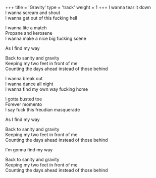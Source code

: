 +++
title = 'Gravity'
type = 'track'
weight = 1
+++
I wanna tear it down  
I wanna scream and shout  
I wanna get out of this fucking hell

I wanna lite a match  
Propane and kerosene  
I wanna make a nice big fucking scene

As I find my way

Back to sanity and gravity  
Keeping my two feet in front of me  
Counting the days ahead instead of those behind

I wanna break out  
I wanna dance all night  
I wanna find my own way fucking home

I gotta busted toe  
Forever momento  
I say fuck this freudian masquerade

As I find my way

Back to sanity and gravity  
Keeping my two feet in front of me  
Counting the days ahead instead of those behind

I'm gonna find my way

Back to sanity and gravity  
Keeping my two feet in front of me  
Counting the days ahead instead of those behind
